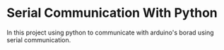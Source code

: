 # Serial Communication With Python
In this project using python to communicate with arduino's borad using serial communication.

